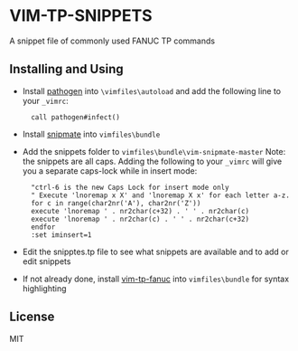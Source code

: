 # VIM-TP-SNIPPETS

A snippet file of commonly used FANUC TP commands

## Installing and Using

- Install [pathogen](http://www.vim.org/scripts/script.php?script_id=2332) into `\vimfiles\autoload` and add the
   following line to your `_vimrc`:

        call pathogen#infect()

- Install [snipmate](https://github.com/garbas/vim-snipmate.git) into `vimfiles\bundle`

- Add the snippets folder to `vimfiles\bundle\vim-snipmate-master`
   Note: the snippets are all caps. Adding the following to your `_vimrc` will give you a separate caps-lock while in insert mode:

      
        
        "ctrl-6 is the new Caps Lock for insert mode only
        " Execute 'lnoremap x X' and 'lnoremap X x' for each letter a-z.
        for c in range(char2nr('A'), char2nr('Z'))
        execute 'lnoremap ' . nr2char(c+32) . ' ' . nr2char(c)
        execute 'lnoremap ' . nr2char(c) . ' ' . nr2char(c+32)
        endfor
        :set iminsert=1
         
      

- Edit the snipptes.tp file to see what snippets are available and to add or edit snippets

- If not already done, install [vim-tp-fanuc](https://github.com/onerobotics/vim-tp.git) into `vimfiles\bundle` for syntax highlighting

## License ##

MIT
